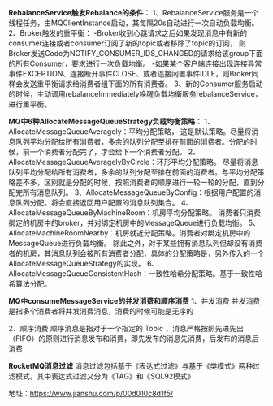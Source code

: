 **RebalanceService触发Rebalance的条件：**
1、RebalanceService服务是一个线程任务，由MQClientInstance启动，其每隔20s自动进行一次自动负载均衡。
2、Broker触发的重平衡：
    -Broker收到心跳请求之后如果发现消息中有新的consumer连接或者consumer订阅了新的topic或者移除了topic的订阅， 
        则Broker发送Code为NOTIFY_CONSUMER_IDS_CHANGED的请求给该group下面的所有Consumer，要求进行一次负载均衡。
    -如果某个客户端连接出现连接异常事件EXCEPTION、连接断开事件CLOSE、或者连接闲置事件IDLE，则Broker同样会发送重平衡请求给消费者组下面的所有消费者。
3、新的Consumer服务启动的时候，主动调用rebalanceImmediately唤醒负载均衡服务rebalanceService，进行重平衡。



**MQ中6种AllocateMessageQueueStrategy负载均衡策略：**
1、AllocateMessageQueueAveragely：平均分配策略，
    这是默认策略。尽量将消息队列平均分配给所有消费者，多余的队列分配至排在前面的消费者。分配的时候，前一个消费者分配完了，才会给下一个消费者分配。
2、AllocateMessageQueueAveragelyByCircle：环形平均分配策略。
    尽量将消息队列平均分配给所有消费者，多余的队列分配至排在前面的消费者。与平均分配策略差不多，区别就是分配的时候，按照消费者的顺序进行一轮一轮的分配，直到分配完所有消息队列。
3、AllocateMessageQueueByConfig：根据用户配置的消息队列分配。将会直接返回用户配置的消息队列集合。
4、AllocateMessageQueueByMachineRoom：机房平均分配策略。
    消费者只消费绑定的机房中的broker，并对绑定机房中的MessageQueue进行负载均衡。
5、AllocateMachineRoomNearby：机房就近分配策略。消费者对绑定机房中的MessageQueue进行负载均衡。
    除此之外，对于某些拥有消息队列但却没有消费者的机房，其消息队列会被所有消费者分配，具体的分配策略是，另外传入的一个AllocateMessageQueueStrategy的实现。
6、AllocateMessageQueueConsistentHash：一致性哈希分配策略。基于一致性哈希算法分配。


**MQ中consumeMessageService的并发消费和顺序消费**
1、并发消费
并发消费是指多个消费者将并发消费消息，消费的时候可能是无序的

2、顺序消费
顺序消息是指对于一个指定的 Topic ，消息严格按照先进先出（FIFO）的原则进行消息发布和消费，即先发布的消息先消费，后发布的消息后消费

**RocketMQ消息过滤**
消息过滤包括基于《表达式过滤》与基于《类模式》两种过滤模式。其中表达式过滤又分为《TAG》和《SQL92模式》

地址：https://www.jianshu.com/p/00d010c8d1f5/